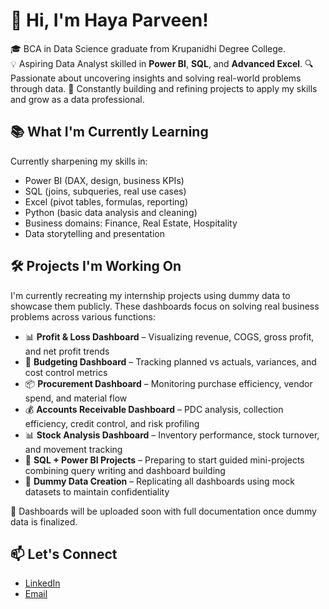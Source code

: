 # 👋 Hi, I'm Haya Parveen!

🎓 BCA in Data Science graduate from Krupanidhi Degree College.  
💡 Aspiring Data Analyst skilled in **Power BI**, **SQL**, and **Advanced Excel**.
🔍 Passionate about uncovering insights and solving real-world problems through data.
🚀 Constantly building and refining projects to apply my skills and grow as a data professional.


## 📚 What I'm Currently Learning

Currently sharpening my skills in:

- Power BI (DAX, design, business KPIs)
- SQL (joins, subqueries, real use cases)
- Excel (pivot tables, formulas, reporting)
- Python (basic data analysis and cleaning)
- Business domains: Finance, Real Estate, Hospitality
- Data storytelling and presentation


## 🛠️ Projects I'm Working On

I'm currently recreating my internship projects using dummy data to showcase them publicly. These dashboards focus on solving real business problems across various functions:

- 📊 **Profit & Loss Dashboard** – Visualizing revenue, COGS, gross profit, and net profit trends  
- 💸 **Budgeting Dashboard** – Tracking planned vs actuals, variances, and cost control metrics  
- 📦 **Procurement Dashboard** – Monitoring purchase efficiency, vendor spend, and material flow  
- 💰 **Accounts Receivable Dashboard** – PDC analysis, collection efficiency, credit control, and risk profiling  
- 📊 **Stock Analysis Dashboard** – Inventory performance, stock turnover, and movement tracking  
- 🧩 **SQL + Power BI Projects** – Preparing to start guided mini-projects combining query writing and dashboard building  
- 📁 **Dummy Data Creation** – Replicating all dashboards using mock datasets to maintain confidentiality  

📌 Dashboards will be uploaded soon with full documentation once dummy data is finalized.

## 📫 Let's Connect
- [LinkedIn](https://www.linkedin.com/in/hayaparveen)
- [Email](mailto:parveenhaya01@gmail.com)
